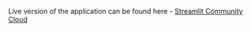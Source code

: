 Live version of the application can be found here - [Streamlit Community Cloud](https://kaggleappapp-ekzxs2tke2jxdhuivhpcsd.streamlit.app/)
